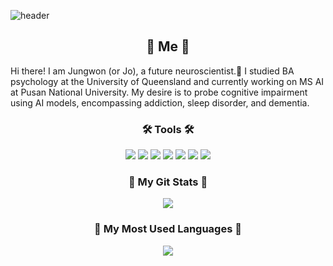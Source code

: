 ![header](https://capsule-render.vercel.app/api?type=waving&color=auto&height=300&section=header&text=Brain%20Garden&fontSize=90&animation=twinkling)

<h2 align="center">🦋 Me 🦋</h2> 
Hi there! I am Jungwon (or Jo), a future neuroscientist.🧠 
I studied BA psychology at the University of Queensland and currently working on MS AI at Pusan National University. 
My desire is to probe cognitive impairment using AI models, encompassing addiction, sleep disorder, and dementia. 

<h3 align="center">🛠️ Tools 🛠️</h3>
<p align="center">
<img src="https://img.shields.io/badge/Python-blue?style=flat&logo=#3776AB&logoColor=white"/>
<img src="https://img.shields.io/badge/R-yellow?style=flat&logo=#276DC3&logoColor=white"/>
<img src="https://img.shields.io/badge/SQL-orange?style=flat&logo=#4479A1&logoColor=white"/>
<img src="https://img.shields.io/badge/Pytorch-red?style=flat&logo=#EE4C2C&logoColor=white"/>
<img src="https://img.shields.io/badge/Tensorflow-brown?style=flat&logo=#FF6F00&logoColor=white"/>
<img src="https://img.shields.io/badge/Github-black?style=flat&logo=#EE4C2C&logoColor=white"/>
<img src="https://img.shields.io/badge/Jupyter-purple?style=flat&logo=#F37626&logoColor=white"/>
</p>

<h3 align="center">🌿 My Git Stats 🌿</h3>
<p align="center">
  <a href="https://github.com/joanna9810">
      <img align="center" src="https://github-readme-stats.vercel.app/api?username=joanna9810&layout=compact&theme=tokyonight" />
    </a>
</p>

<h3 align="center">🌻 My Most Used Languages 🌻</h3>
<p align="center">
  <a href="https://github.com/joanna9810">
      <img align="center" src="https://github-readme-stats.vercel.app/api/top-langs/?username=joanna9810&layout=compact&theme=tokyonight" />
  </a>
</p>
